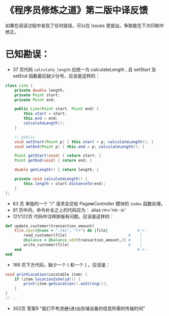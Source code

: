 《程序员修炼之道》第二版中译反馈
======

如果在阅读过程中发现了任何错误，可以在 Issues 里提出。争取能在下次印刷中修正。

已知勘误：
========

* 37 页代码 `calculate_length` 应统一为 calculateLength , 且 setStart 及 setEnd 函数最后缺少分号，应该是这样的：
```java
class Line {
	private double length;
	private Point start;
	private Point end;

	public Line(Point start, Point end) {
		this.start = start;
		this.end = end;
		calculateLength();
	}

	// public
	void setStart(Point p) { this.start = p; calculateLength(); }
	void setEnd(Point p) { this.end = p; calculateLength(); }

	Point getStart(void) { return start; }
	Point getEnd(void) { return end; }

	double getLength() { return length; }

	private void calculateLength() {
		this.length = start.distanceTo(end);
	}
};
```	
* 63 页 单独的一个 "/" 请求会交给 Page~~w~~Controller 模块的 `index` 函数处理。
* 81 页中间，命令补全之上的代码应为：  alias rm='rm -iv'
* 121/122页 代码中注释排版有问题。应该是这样的：
```ruby
def update_customer(transaction_amount)
	File.open(@name + ".rec", "r+") do |file|             # >--
		read_customer(file)                           #    |
		@balance = @balance.add(transaction_amount,2) #    |
		write_customer(file)                          #    |
	end                                                   # <--
end
```
* 166 页下方代码，缺少一个 ) 和一个 } 。应该是：
```java
void printLocation(Locatable item) {
	if (item.locationIsValid()) {
		print(item.getLocation().asString());
	}
}
// ...
```
* 302页 答案9 “我们不考虑~~迸~~(进)出存储设备的信息所需的传输时间”
